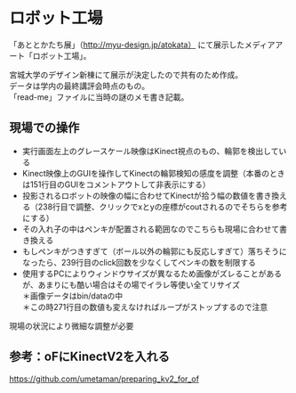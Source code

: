 # ロボット工場

「あととかたち展」（http://myu-design.jp/atokata）
にて展示したメディアアート「ロボット工場」。

宮城大学のデザイン新棟にて展示が決定したので共有のため作成。<br>
データは学内の最終講評会時点のもの。<br>
「read-me」ファイルに当時の謎のメモ書き記載。

## 現場での操作
* 実行画面左上のグレースケール映像はKinect視点のもの、輪郭を検出している
* Kinect映像上のGUIを操作してKinectの輪郭検知の感度を調整（本番のときは151行目のGUIをコメントアウトして非表示にする）
* 投影されるロボットの映像の幅に合わせてKinectが拾う幅の数値を書き換える（238行目で調整、クリックでxとyの座標がcoutされるのでそちらを参考にする）
* その入れ子の中はペンキが配置される範囲なのでこちらも現場に合わせて書き換える
* もしペンキがつきすぎて（ボール以外の輪郭にも反応しすぎて）落ちそうになったら、239行目のclick回数を少なくしてペンキの数を制限する
* 使用するPCによりウィンドウサイズが異なるため画像がズレることがあるが、あまりにも酷い場合はその場でイラレ等使い全てリサイズ<br>＊画像データはbin/dataの中<br>＊この時271行目の数値も変えなければループがストップするので注意

現場の状況により微細な調整が必要

## 参考：oFにKinectV2を入れる
https://github.com/umetaman/preparing_kv2_for_of
